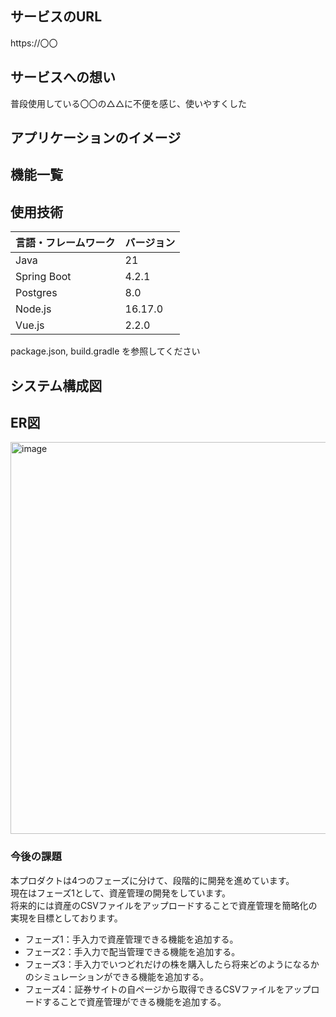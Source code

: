 ## サービスのURL

https://〇〇

<!-- プロジェクトについて -->

## サービスへの想い

普段使用している〇〇の△△に不便を感じ、使いやすくした

## アプリケーションのイメージ

## 機能一覧

## 使用技術

<!-- 言語、フレームワーク、ミドルウェア、インフラの一覧とバージョンを記載 -->

| 言語・フレームワーク  | バージョン |
| --------------------- | ---------- |
| Java                  | 21         |
| Spring Boot           | 4.2.1      |
| Postgres              | 8.0        |
| Node.js               | 16.17.0    |
| Vue.js                | 2.2.0      |

package.json, build.gradle を参照してください

## システム構成図



## ER図
<img width="627" alt="image" src="https://github.com/user-attachments/assets/3927e7ac-ab10-48e4-9825-1db8a62d91fb" />


### 今後の課題
本プロダクトは4つのフェーズに分けて、段階的に開発を進めています。<br />
現在はフェーズ1として、資産管理の開発をしています。<br />
将来的には資産のCSVファイルをアップロードすることで資産管理を簡略化の実現を目標としております。<br />

* フェーズ1：手入力で資産管理できる機能を追加する。
* フェーズ2：手入力で配当管理できる機能を追加する。
* フェーズ3：手入力でいつどれだけの株を購入したら将来どのようになるかのシミュレーションができる機能を追加する。
* フェーズ4：証券サイトの自ページから取得できるCSVファイルをアップロードすることで資産管理ができる機能を追加する。
